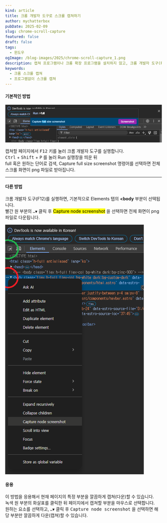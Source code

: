 ```yaml
---
kind: article
title: 크롬 개발자 도구로 스크롤 캡쳐하기
author: mychatterbox
pubDate: 2025-02-09
slug: chrome-scroll-capture
featured: false
draft: false
tags:
  - 윈도우
ogImage: /blog-images/2025/chrome-scroll-capture_1.png
description: 캡쳐 프로그램이나 크롬 확장 프로그램을 설치하지 않고, 크롬 개발자 도구(F12)로 스크롤 캡쳐하는 방법을 설명합니다.
keywords:
  - 크롬 스크롤 캡쳐
  - 프로그램없이 스크롤 캡쳐
---
```


#### 기본적인 방법

![크롬 스크롤 캡쳐](../../assets/blog-images/2025/chrome-scroll-capture_1.png)

캡쳐할 페이지에서 <kbd>F12</kbd> 키를 눌러 크롬 개발자 도구를 실행합니다.  
<kbd>Ctrl</kbd> + <kbd>Shift</kbd> + <kbd>P</kbd> 를 눌러 Run 실행창을 띄운 뒤  
full 혹은 원하는 단어로 검색, Capture full size screenshot 명령어를 선택하면 전체 스크롤 화면이 png 파일로 받아집니다.

<hr>

#### 다른 방법

크롬 개발자 도구(F12)를 실행하면, 기본적으로 Elements 탭의 **<body** 부분이 선택됩니다.  
빨간 원 부분의 `…▼` 클릭 후 <mark>Capture node screenshot</mark> 을 선택하면 전체 화면이 png 파일로 다운됩니다.

![크롬 스크롤 캡쳐2](../../assets/blog-images/2025/chrome-scroll-capture_2.png)

#### 응용

이 방법을 응용해서 현재 페이지의 특정 부분을 깔끔하게 캡쳐(다운)할 수 있습니다.  
녹색 원 부분의 화살표를 클릭한 뒤 페이지에서 캡쳐할 부분을 마우스로 선택합니다.  
원하는 요소를 선택하고, `…▼` 클릭 후 <kbd>Capture node screenshot</kbd> 을 선택하면 해당 부분만 깔끔하게 다운(캡쳐)할 수 있습니다.
